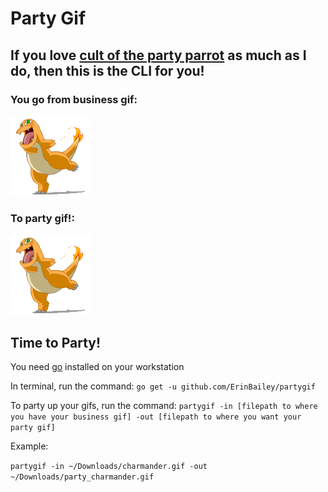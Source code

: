 # Party Gif

## If you love [cult of the party parrot](http://cultofthepartyparrot.com/)  as much as I do, then this is the CLI for you! 

### You go from business gif:
![CHARMANDER](images/charmander.gif)

### To party gif!:
![PARTY_CHARMANDER](images/party_charmander.gif)

## Time to Party!
You need [go](https://golang.org/doc/install) installed on your workstation

In terminal, run the command:
`go get -u github.com/ErinBailey/partygif`

To party up your gifs, run the command:
`partygif -in [filepath to where you have your business gif] -out [filepath to where you want your party gif]`

Example:

`partygif -in ~/Downloads/charmander.gif -out ~/Downloads/party_charmander.gif`
